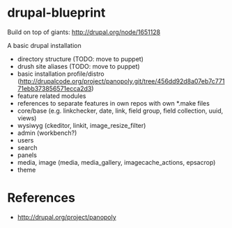 drupal-blueprint
================
Build on top of giants: http://drupal.org/node/1651128


A basic drupal installation
* directory structure (TODO: move to puppet)
* drush site aliases (TODO: move to puppet)
* basic installation profile/distro (http://drupalcode.org/project/panopoly.git/tree/456dd92d8a07eb7c77171ebb373856571ecca2d3)
* feature related modules
* references to separate features in own repos with own *.make files
 * core/base (e.g. linkchecker, date, link, field group, field collection, uuid, views)
 * wysiwyg (ckeditor, linkit, image_resize_filter)
 * admin (workbench?)
 * users
 * search
 * panels
 * media, image (media, media_gallery, imagecache_actions, epsacrop)
 * theme
 
# References
* http://drupal.org/project/panopoly
